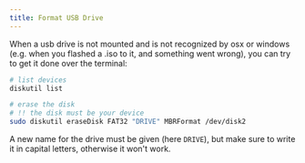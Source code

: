 ```yaml
---
title: Format USB Drive
---
```


When a usb drive is not mounted and is not recognized by osx or windows (e.g. when you flashed a .iso to it, and something went wrong), you can try to get it done over the terminal:

```bash
# list devices
diskutil list

# erase the disk
# !! the disk must be your device
sudo diskutil eraseDisk FAT32 "DRIVE" MBRFormat /dev/disk2
```

A new name for the drive must be given (here `DRIVE`), but make sure to write it in capital letters, otherwise it won't work.